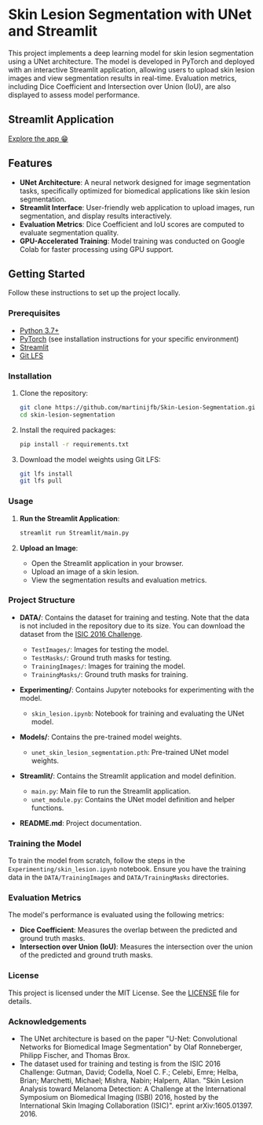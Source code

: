 # Skin Lesion Segmentation with UNet and Streamlit

This project implements a deep learning model for skin lesion segmentation using a UNet architecture. The model is developed in PyTorch and deployed with an interactive Streamlit application, allowing users to upload skin lesion images and view segmentation results in real-time. Evaluation metrics, including Dice Coefficient and Intersection over Union (IoU), are also displayed to assess model performance.

## Streamlit Application
[Explore the app 😁](https://skin-lesion-segmentation-9psggzn9a3bylbynsrxzjw.streamlit.app/)

## Features

- **UNet Architecture**: A neural network designed for image segmentation tasks, specifically optimized for biomedical applications like skin lesion segmentation.
- **Streamlit Interface**: User-friendly web application to upload images, run segmentation, and display results interactively.
- **Evaluation Metrics**: Dice Coefficient and IoU scores are computed to evaluate segmentation quality.
- **GPU-Accelerated Training**: Model training was conducted on Google Colab for faster processing using GPU support.

## Getting Started

Follow these instructions to set up the project locally.

### Prerequisites

- [Python 3.7+](https://www.python.org/downloads/)
- [PyTorch](https://pytorch.org/) (see installation instructions for your specific environment)
- [Streamlit](https://streamlit.io/)
- [Git LFS](https://git-lfs.github.com/)

### Installation

1. Clone the repository:
    ```sh
    git clone https://github.com/martinijfb/Skin-Lesion-Segmentation.git
    cd skin-lesion-segmentation
    ```

2. Install the required packages:
    ```sh
    pip install -r requirements.txt
    ```

3. Download the model weights using Git LFS:
    ```sh
    git lfs install
    git lfs pull
    ```

### Usage

1. **Run the Streamlit Application**:
    ```sh
    streamlit run Streamlit/main.py
    ```

2. **Upload an Image**:
    - Open the Streamlit application in your browser.
    - Upload an image of a skin lesion.
    - View the segmentation results and evaluation metrics.

### Project Structure

- **DATA/**: Contains the dataset for training and testing. Note that the data is not included in the repository due to its size. You can download the dataset from the [ISIC 2016 Challenge](https://challenge.isic-archive.com/data/).
  - `TestImages/`: Images for testing the model.
  - `TestMasks/`: Ground truth masks for testing.
  - `TrainingImages/`: Images for training the model.
  - `TrainingMasks/`: Ground truth masks for training.

- **Experimenting/**: Contains Jupyter notebooks for experimenting with the model.
  - `skin_lesion.ipynb`: Notebook for training and evaluating the UNet model.

- **Models/**: Contains the pre-trained model weights.
  - `unet_skin_lesion_segmentation.pth`: Pre-trained UNet model weights.

- **Streamlit/**: Contains the Streamlit application and model definition.
  - `main.py`: Main file to run the Streamlit application.
  - `unet_module.py`: Contains the UNet model definition and helper functions.

- **README.md**: Project documentation.

### Training the Model

To train the model from scratch, follow the steps in the `Experimenting/skin_lesion.ipynb` notebook. Ensure you have the training data in the `DATA/TrainingImages` and `DATA/TrainingMasks` directories.

### Evaluation Metrics

The model's performance is evaluated using the following metrics:
- **Dice Coefficient**: Measures the overlap between the predicted and ground truth masks.
- **Intersection over Union (IoU)**: Measures the intersection over the union of the predicted and ground truth masks.

### License

This project is licensed under the MIT License. See the [LICENSE](LICENSE) file for details.

### Acknowledgements

- The UNet architecture is based on the paper "U-Net: Convolutional Networks for Biomedical Image Segmentation" by Olaf Ronneberger, Philipp Fischer, and Thomas Brox.
- The dataset used for training and testing is from the ISIC 2016 Challenge: Gutman, David; Codella, Noel C. F.; Celebi, Emre; Helba, Brian; Marchetti, Michael; Mishra, Nabin; Halpern, Allan. "Skin Lesion Analysis toward Melanoma Detection: A Challenge at the International Symposium on Biomedical Imaging (ISBI) 2016, hosted by the International Skin Imaging Collaboration (ISIC)". eprint arXiv:1605.01397. 2016.